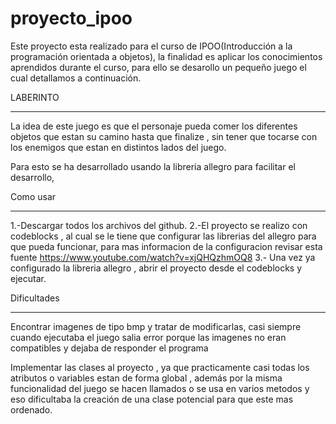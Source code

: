# proyecto_ipoo
Este proyecto esta realizado para el curso de IPOO(Introducción a la programación orientada a objetos), la finalidad  es aplicar los conocimientos aprendidos durante el curso, para ello se desarollo un pequeño juego el cual detallamos a continuación.

LABERINTO
__________

La idea de este juego es que el personaje pueda comer los diferentes objetos que estan su camino  hasta  que finalize , sin tener que tocarse con los enemigos que estan en distintos lados del juego.

Para esto se ha desarrollado usando la libreria allegro para facilitar el desarrollo,


Como usar
_____

1.-Descargar todos los archivos del github.
2.-El proyecto se realizo con codeblocks , al cual se le tiene que configurar las librerias del allegro para que pueda funcionar, para mas informacion de la configuracion revisar esta fuente https://www.youtube.com/watch?v=xjQHQzhmOQ8
3.- Una vez ya configurado la libreria allegro , abrir el proyecto desde el codeblocks y ejecutar.

Dificultades
____
Encontrar imagenes de tipo bmp y tratar de modificarlas, casi siempre cuando ejecutaba el juego salia error porque 
las imagenes no eran compatibles y dejaba de responder el programa

Implementar las clases al proyecto , ya que practicamente casi  todas los atributos o variables estan  de forma global , además por la misma funcionalidad del juego se hacen llamados o se usa en varios metodos y eso dificultaba la creación de una clase potencial para que este mas ordenado.

